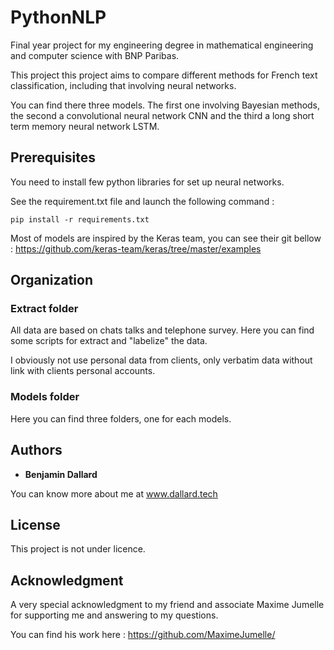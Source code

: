 # PythonNLP

Final year project for my engineering degree in mathematical engineering and computer science with BNP Paribas. 

This project this project aims to compare different methods for French text classification, including that involving neural networks. 

You can find there three models. 
The first one involving Bayesian methods, the second a convolutional neural network CNN and the third a long short term memory neural network LSTM. 

## Prerequisites

You need to install few python libraries for set up neural networks. 

See the requirement.txt file and launch the following command : 

```
pip install -r requirements.txt
```

Most of models are inspired by the Keras team, you can see their git bellow : https://github.com/keras-team/keras/tree/master/examples


## Organization 

### Extract folder 

All data are based on chats talks and telephone survey. 
Here you can find some scripts for extract and "labelize" the data. 

I obviously not use personal data from clients, only verbatim data without link with clients personal accounts. 


### Models folder

Here you can find three folders, one for each models. 


## Authors

* **Benjamin Dallard** 

You can know more about me at www.dallard.tech 


## License
This project is not under licence. 


## Acknowledgment

A very special acknowledgment to my friend and associate Maxime Jumelle for supporting me and answering to my questions. 

You can find his work here : https://github.com/MaximeJumelle/
